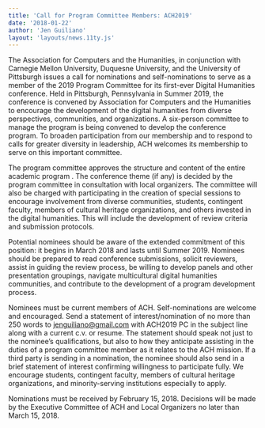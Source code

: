 ```yaml
---
title: 'Call for Program Committee Members: ACH2019'
date: '2018-01-22'
author: 'Jen Guiliano'
layout: 'layouts/news.11ty.js'
---
```

The Association for Computers and the Humanities, in conjunction with Carnegie Mellon University, Duquesne University, and the University of Pittsburgh issues a call for nominations and self-nominations to serve as a member of the 2019 Program Committee for its first-ever Digital Humanities conference. Held in Pittsburgh, Pennsylvania in Summer 2019, the conference is convened by Association for Computers and the Humanities to encourage the development of the digital humanities from diverse perspectives, communities, and organizations. A six-person committee to manage the program is being convened to develop the conference program. To broaden participation from our membership and to respond to calls for greater diversity in leadership, ACH welcomes its membership to serve on this important committee.

The program committee approves the structure and content of the entire academic program . The conference theme (if any) is decided by the program committee in consultation with local organizers. The committee will also be charged with participating in the creation of special sessions to encourage involvement from diverse communities, students, contingent faculty, members of cultural heritage organizations, and others invested in the digital humanities. This will include the development of review criteria and submission protocols.

Potential nominees should be aware of the extended commitment of this position: it begins in March 2018 and lasts until Summer 2019. Nominees should be prepared to read conference submissions, solicit reviewers, assist in guiding the review process, be willing to develop panels and other presentation groupings, navigate multicultural digital humanities communities, and contribute to the development of a program development process.

Nominees must be current members of ACH. Self-nominations are welcome and encouraged. Send a statement of interest/nomination of no more than 250 words to [jenguiliano@gmail.com](mailto:jenguiliano@gmail.com) with ACH2019 PC in the subject line along with a current c.v. or resume. The statement should speak not just to the nominee’s qualifications, but also to how they anticipate assisting in the duties of a program committee member as it relates to the ACH mission. If a third party is sending in a nomination, the nominee should also send in a brief statement of interest confirming willingness to participate fully. We encourage students, contingent faculty, members of cultural heritage organizations, and minority-serving institutions especially to apply.

Nominations must be received by February 15, 2018. Decisions will be made by the Executive Committee of ACH and Local Organizers no later than March 15, 2018.
